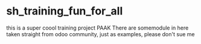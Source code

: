 # sh_training_fun_for_all
this is a super coool training project 
PAAK
There are somemodule in here taken straight from odoo community, just as examples, please don't sue me
